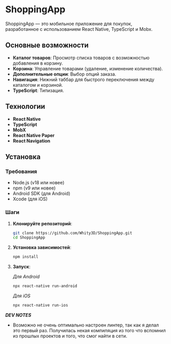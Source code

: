 # ShoppingApp

ShoppingApp — это мобильное приложение для покупок, разработанное с использованием React Native, TypeScript и Mobx.

## Основные возможности

- **Каталог товаров**: Просмотр списка товаров с возможностью добавления в корзину.
- **Корзина**: Управление товарами (удаление, изменение количества).
- **Дополнительные опции**: Выбор опций заказа.
- **Навигация**: Нижний таббар для быстрого переключения между каталогом и корзиной.
- **TypeScript**: Типизация.

## Технологии

- **React Native**
- **TypeScript**
- **MobX**
- **React Native Paper**
- **React Navigation**

## Установка

### Требования

- Node.js (v18 или новее)
- npm (v9 или новее)
- Android SDK (для Android)
- Xcode (для iOS)

### Шаги

1. **Клонируйте репозиторий**:
   ```bash
   git clone https://github.com/Whity3D/ShoppingApp.git
   cd ShoppingApp
   ```
2. **Установка зависимостей**:
   ```bash
   npm install
   ```
3. **Запуск**:

   *Для Android*
   ```bash
   npx react-native run-android
   ```
   *Для iOS*
   ```bash
   npx react-native run-ios
   ```

***DEV NOTES***

- Возможно не очень оптимально настроен линтер, так как я делал это первый раз. Получилась некая компиляция из того что
  вспомнил из прошлых проектов и того, что смог найти в сети. 

